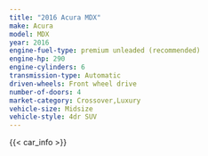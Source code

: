 ```yaml
---
title: "2016 Acura MDX"
make: Acura
model: MDX
year: 2016
engine-fuel-type: premium unleaded (recommended)
engine-hp: 290
engine-cylinders: 6
transmission-type: Automatic
driven-wheels: Front wheel drive
number-of-doors: 4
market-category: Crossover,Luxury
vehicle-size: Midsize
vehicle-style: 4dr SUV
---
```


{{< car_info >}}

